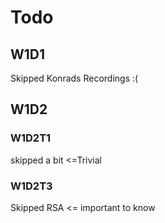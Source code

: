 # Todo

## W1D1
Skipped Konrads Recordings :( 


## W1D2

### W1D2T1
skipped a bit
<=Trivial

### W1D2T3
Skipped RSA <= important to know
